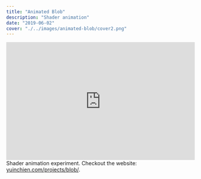```yaml
---
title: "Animated Blob"
description: "Shader animation"
date: "2019-06-02"
cover: "./../images/animated-blob/cover2.png"
---
```

<div class="video"><div style="padding:62.5% 0 0 0;position:relative;"><iframe src="https://player.vimeo.com/video/408457570?autoplay=1&loop=1&title=0&byline=0&portrait=0" style="position:absolute;top:0;left:0;width:100%;height:100%;" frameborder="0" allow="autoplay; fullscreen" allowfullscreen></iframe></div><script src="https://player.vimeo.com/api/player.js"></script></div>

<div class="text">Shader animation experiment. Checkout the website: <a href="https://yuinchien.com/projects/blob/" target="_blank">yuinchien.com/projects/blob/</a>.</div>
